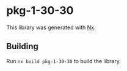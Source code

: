 # pkg-1-30-30

This library was generated with [Nx](https://nx.dev).

## Building

Run `nx build pkg-1-30-30` to build the library.
